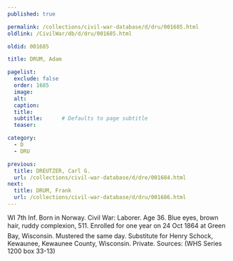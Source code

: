 ```yaml
---
published: true

permalink: /collections/civil-war-database/d/dru/001685.html
oldlink: /CivilWar/db/d/dru/001685.html

oldid: 001685

title: DRUM, Adam

pagelist:
  exclude: false
  order: 1685
  image: 
  alt:
  caption:
  title:
  subtitle:      # Defaults to page subtitle
  teaser:

category: 
  - D 
  - DRU

previous:
  title: DREUTZER, Carl G.
  url: /collections/civil-war-database/d/dre/001684.html  
next:
  title: DRUM, Frank
  url: /collections/civil-war-database/d/dru/001686.html   
---
```

WI 7th Inf. Born in Norway. Civil War: Laborer. Age 36. Blue eyes, brown hair, ruddy complexion, 5&#146;11&#148;. Enrolled for one year on 24 Oct 1864 at Green Bay, Wisconsin. Mustered the same day. Substitute for Henry Schock, Kewaunee, Kewaunee County, Wisconsin. Private. Sources: (WHS Series 1200 box 33-13)